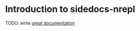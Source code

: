 # Introduction to sidedocs-nrepl

TODO: write [great documentation](http://jacobian.org/writing/what-to-write/)
